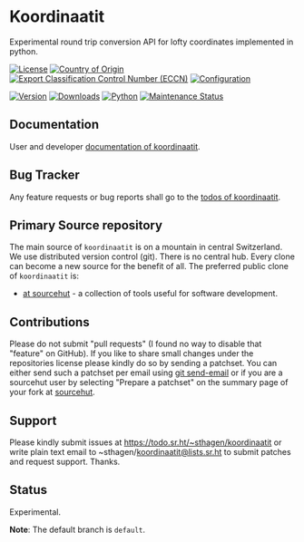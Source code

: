 # Koordinaatit

Experimental round trip conversion API for lofty coordinates implemented in python.

[![License](https://git.sr.ht/~sthagen/koordinaatit/blob/default/docs/badges/license-spdx-mit.svg)](https://git.sr.ht/~sthagen/koordinaatit/tree/default/item/LICENSE)
[![Country of Origin](https://git.sr.ht/~sthagen/koordinaatit/blob/default/docs/badges/country-of-origin-name-switzerland-neutral.svg)](https://git.sr.ht/~sthagen/koordinaatit/tree/default/item/COUNTRY-OF-ORIGIN)
[![Export Classification Control Number (ECCN)](https://git.sr.ht/~sthagen/koordinaatit/blob/default/docs/badges/export-control-classification-number_eccn-ear99-neutral.svg)](https://git.sr.ht/~sthagen/koordinaatit/tree/default/item/EXPORT-CONTROL-CLASSIFICATION-NUMBER)
[![Configuration](https://git.sr.ht/~sthagen/koordinaatit/blob/default/docs/badges/configuration-sbom.svg)](https://git.sr.ht/~sthagen/koordinaatit/tree/default/item/docs/third-party/README.md)

[![Version](https://git.sr.ht/~sthagen/koordinaatit/blob/default/docs/badges/latest-release.svg)](https://pypi.python.org/pypi/koordinaatit/)
[![Downloads](https://git.sr.ht/~sthagen/koordinaatit/blob/default/docs/badges/downloads-per-month.svg)](https://pepy.tech/project/koordinaatit)
[![Python](https://git.sr.ht/~sthagen/koordinaatit/blob/default/docs/badges/python-versions.svg)](https://pypi.python.org/pypi/koordinaatit/)
[![Maintenance Status](https://git.sr.ht/~sthagen/koordinaatit/blob/default/docs/badges/commits-per-year.svg)](https://git.sr.ht/~sthagen/koordinaatit/log)

## Documentation

User and developer [documentation of koordinaatit](https://codes.dilettant.life/docs/koordinaatit).

## Bug Tracker

Any feature requests or bug reports shall go to the [todos of koordinaatit](https://todo.sr.ht/~sthagen/koordinaatit).

## Primary Source repository

The main source of `koordinaatit` is on a mountain in central Switzerland.
We use distributed version control (git).
There is no central hub.
Every clone can become a new source for the benefit of all.
The preferred public clone of `koordinaatit` is:

* [at sourcehut](https://git.sr.ht/~sthagen/koordinaatit) - a collection of tools useful for software development.

## Contributions

Please do not submit "pull requests" (I found no way to disable that "feature" on GitHub).
If you like to share small changes under the repositories license please kindly do so by sending a patchset.
You can either send such a patchset per email using [git send-email](https://git-send-email.io) or 
if you are a sourcehut user by selecting "Prepare a patchset" on the summary page of your fork at [sourcehut](https://git.sr.ht/).

## Support

Please kindly submit issues at https://todo.sr.ht/~sthagen/koordinaatit or write plain text email to ~sthagen/koordinaatit@lists.sr.ht to submit patches and request support. Thanks.

## Status

Experimental.

**Note**: The default branch is `default`.
